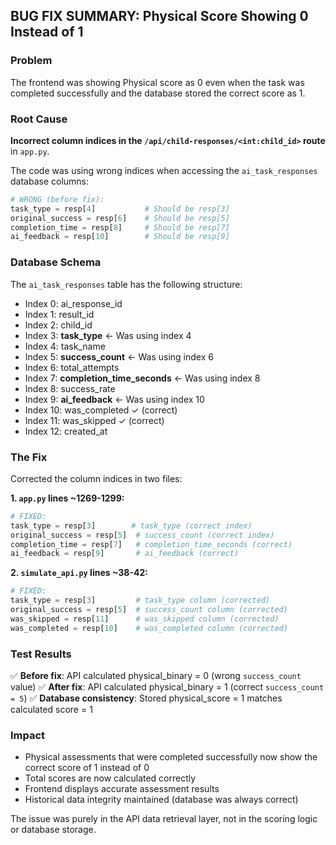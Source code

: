 ## BUG FIX SUMMARY: Physical Score Showing 0 Instead of 1

### Problem
The frontend was showing Physical score as 0 even when the task was completed successfully and the database stored the correct score as 1.

### Root Cause
**Incorrect column indices in the `/api/child-responses/<int:child_id>` route** in `app.py`.

The code was using wrong indices when accessing the `ai_task_responses` database columns:

```python
# WRONG (before fix):
task_type = resp[4]           # Should be resp[3]
original_success = resp[6]    # Should be resp[5] 
completion_time = resp[8]     # Should be resp[7]
ai_feedback = resp[10]        # Should be resp[9]
```

### Database Schema
The `ai_task_responses` table has the following structure:
- Index 0: ai_response_id
- Index 1: result_id  
- Index 2: child_id
- Index 3: **task_type** ← Was using index 4
- Index 4: task_name
- Index 5: **success_count** ← Was using index 6  
- Index 6: total_attempts
- Index 7: **completion_time_seconds** ← Was using index 8
- Index 8: success_rate
- Index 9: **ai_feedback** ← Was using index 10
- Index 10: was_completed ✓ (correct)
- Index 11: was_skipped ✓ (correct)
- Index 12: created_at

### The Fix
Corrected the column indices in two files:

**1. `app.py` lines ~1269-1299:**
```python
# FIXED:
task_type = resp[3]        # task_type (correct index)
original_success = resp[5]  # success_count (correct index)
completion_time = resp[7]   # completion_time_seconds (correct)
ai_feedback = resp[9]       # ai_feedback (correct)
```

**2. `simulate_api.py` lines ~38-42:**
```python  
# FIXED:
task_type = resp[3]         # task_type column (corrected)
original_success = resp[5]  # success_count column (corrected)  
was_skipped = resp[11]      # was_skipped column (corrected)
was_completed = resp[10]    # was_completed column (corrected)
```

### Test Results
✅ **Before fix**: API calculated physical_binary = 0 (wrong `success_count` value)
✅ **After fix**: API calculated physical_binary = 1 (correct `success_count = 5`)
✅ **Database consistency**: Stored physical_score = 1 matches calculated score = 1

### Impact
- Physical assessments that were completed successfully now show the correct score of 1 instead of 0
- Total scores are now calculated correctly  
- Frontend displays accurate assessment results
- Historical data integrity maintained (database was always correct)

The issue was purely in the API data retrieval layer, not in the scoring logic or database storage.
